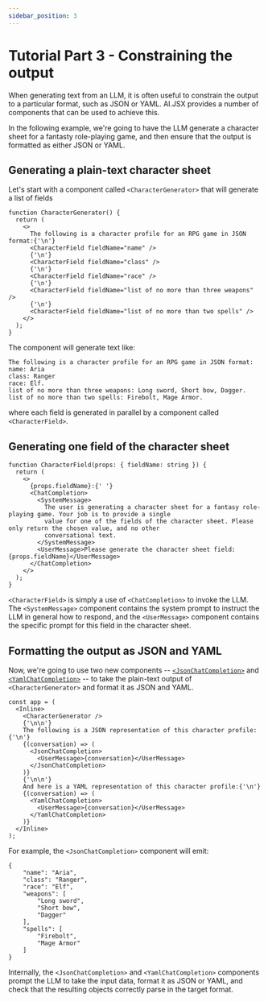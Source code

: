 ```yaml
---
sidebar_position: 3
---
```


# Tutorial Part 3 - Constraining the output

When generating text from an LLM, it is often useful to constrain the output to a particular
format, such as JSON or YAML. AI.JSX provides a number of components that can be used to
achieve this.

In the following example, we're going to have the LLM generate a character sheet for a
fantasty role-playing game, and then ensure that the output is formatted as either
JSON or YAML.

## Generating a plain-text character sheet

Let's start with a component called `<CharacterGenerator>` that will generate a list of
fields

```tsx filename="packages/tutorial/src/part3.tsx"
function CharacterGenerator() {
  return (
    <>
      The following is a character profile for an RPG game in JSON format:{'\n'}
      <CharacterField fieldName="name" />
      {'\n'}
      <CharacterField fieldName="class" />
      {'\n'}
      <CharacterField fieldName="race" />
      {'\n'}
      <CharacterField fieldName="list of no more than three weapons" />
      {'\n'}
      <CharacterField fieldName="list of no more than two spells" />
    </>
  );
}
```

The component will generate text like:

```
The following is a character profile for an RPG game in JSON format:
name: Aria
class: Ranger
race: Elf.
list of no more than three weapons: Long sword, Short bow, Dagger.
list of no more than two spells: Firebolt, Mage Armor.
```

where each field is generated in parallel by a component called `<CharacterField>`.

## Generating one field of the character sheet

```tsx filename="packages/tutorial/src/part3.tsx"
function CharacterField(props: { fieldName: string }) {
  return (
    <>
      {props.fieldName}:{' '}
      <ChatCompletion>
        <SystemMessage>
          The user is generating a character sheet for a fantasy role-playing game. Your job is to provide a single
          value for one of the fields of the character sheet. Please only return the chosen value, and no other
          conversational text.
        </SystemMessage>
        <UserMessage>Please generate the character sheet field: {props.fieldName}</UserMessage>
      </ChatCompletion>
    </>
  );
}
```

`<CharacterField>` is simply a use of `<ChatCompletion>` to invoke the LLM. The
`<SystemMessage>` component contains the system prompt to instruct the LLM in general
how to respond, and the `<UserMessage>` component contains the specific prompt for this
field in the character sheet.

## Formatting the output as JSON and YAML

Now, we're going to use two new components -- [`<JsonChatCompletion>`](../api/modules/batteries_constrained_output#jsonchatcompletion) and [`<YamlChatCompletion>`](../api/modules/batteries_constrained_output#yamlchatcompletion) --
to take the plain-text output of `<CharacterGenerator>` and format it as JSON and YAML.

```tsx filename="packages/tutorial/src/part3.tsx"
const app = (
  <Inline>
    <CharacterGenerator />
    {'\n\n'}
    The following is a JSON representation of this character profile:{'\n'}
    {(conversation) => (
      <JsonChatCompletion>
        <UserMessage>{conversation}</UserMessage>
      </JsonChatCompletion>
    )}
    {'\n\n'}
    And here is a YAML representation of this character profile:{'\n'}
    {(conversation) => (
      <YamlChatCompletion>
        <UserMessage>{conversation}</UserMessage>
      </YamlChatCompletion>
    )}
  </Inline>
);
```

For example, the `<JsonChatCompletion>` component will emit:

```
{
    "name": "Aria",
    "class": "Ranger",
    "race": "Elf",
    "weapons": [
        "Long sword",
        "Short bow",
        "Dagger"
    ],
    "spells": [
        "Firebolt",
        "Mage Armor"
    ]
}
```

Internally, the `<JsonChatCompletion>` and `<YamlChatCompletion>` components prompt the
LLM to take the input data, format it as JSON or YAML, and check that the resulting objects
correctly parse in the target format.

